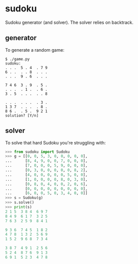 # sudoku

Sudoku generator (and solver). The solver relies on backtrack.

## generator

To generate a random game:

```
$ ./game.py
sudoku:
. . .  5 . 4  . 7 9
6 . .  . . 8  . . .
. . .  9 . 6  . . .

7 4 6  3 . 9  . 5 .
. . .  . 1 .  . 6 .
3 . 5  . . .  . . 8

. . .  . . .  . 3 .
1 3 7  . . .  . 8 .
8 6 .  . 5 .  9 2 1
solution? [Y/n] 
```

## solver

To solve that hard Sudoku you're struggling with:

```python
>>> from sudoku import Sudoku
>>> g = [[0, 0, 5, 3, 0, 0, 0, 0, 0],
...      [8, 4, 9, 0, 0, 7, 0, 0, 0], 
...      [7, 0, 0, 0, 5, 9, 0, 0, 0],
...      [0, 3, 0, 0, 0, 0, 0, 8, 2],
...      [4, 0, 0, 0, 0, 0, 5, 0, 0],
...      [1, 0, 0, 0, 0, 8, 0, 3, 0],
...      [0, 8, 0, 4, 0, 0, 2, 0, 6],
...      [0, 0, 0, 0, 0, 0, 0, 0, 0],
...      [6, 0, 0, 5, 0, 3, 4, 0, 0]]
>>> s = Sudoku(g)
>>> s.solve()
>>> print(s)
2 1 5  3 8 4  6 9 7
8 4 9  6 1 7  3 2 5
7 6 3  2 5 9  8 4 1

9 3 6  7 4 5  1 8 2
4 7 8  1 3 2  5 6 9
1 5 2  9 6 8  7 3 4

3 8 7  4 9 1  2 5 6
5 2 4  8 7 6  9 1 3
6 9 1  5 2 3  4 7 8
```
